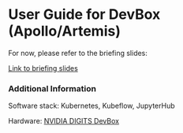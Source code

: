 # User Guide for DevBox (Apollo/Artemis)

For now, please refer to the briefing slides:

[Link to briefing slides](https://docs.google.com/presentation/d/15b_r9AnETZ2Odiwv6FiapjR7DOePb3nIDLEFtr1kaRs/edit?usp=sharing)

### Additional Information

Software stack: Kubernetes, Kubeflow, JupyterHub

Hardware: [NVIDIA DIGITS DevBox](https://developer.nvidia.com/devbox)